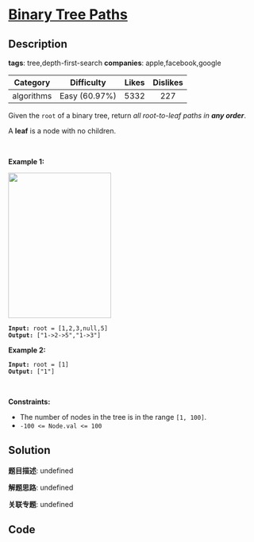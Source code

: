 # [Binary Tree Paths](https://leetcode.com/problems/binary-tree-paths/description/)

## Description

**tags**: tree,depth-first-search
**companies**: apple,facebook,google

| Category | Difficulty | Likes | Dislikes |
| :------: | :--------: | :---: | :------: |
| algorithms | Easy (60.97%) | 5332 | 227 |

<p>Given the <code>root</code> of a binary tree, return <em>all root-to-leaf paths in <strong>any order</strong></em>.</p>

<p>A <strong>leaf</strong> is a node with no children.</p>

<p>&nbsp;</p>
<p><strong class="example">Example 1:</strong></p>
<img alt="" src="https://assets.leetcode.com/uploads/2021/03/12/paths-tree.jpg" style="width: 207px; height: 293px;" />
<pre><code><strong>Input:</strong> root = [1,2,3,null,5]
<strong>Output:</strong> [&quot;1-&gt;2-&gt;5&quot;,&quot;1-&gt;3&quot;]</code></pre>

<p><strong class="example">Example 2:</strong></p>

<pre><code><strong>Input:</strong> root = [1]
<strong>Output:</strong> [&quot;1&quot;]</code></pre>

<p>&nbsp;</p>
<p><strong>Constraints:</strong></p>

<ul>
	<li>The number of nodes in the tree is in the range <code>[1, 100]</code>.</li>
	<li><code>-100 &lt;= Node.val &lt;= 100</code></li>
</ul>



## Solution

**题目描述**: undefined

**解题思路**: undefined

**关联专题**: undefined

## Code